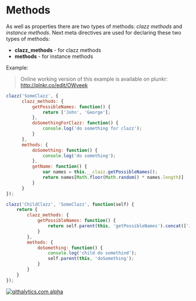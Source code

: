 Methods
=======

As well as properties there are two types of methods: *clazz methods* and *instance methods*. Next meta directives are used for declaring these two types of methods: 

 * **clazz_methods** - for clazz methods
 * **methods** - for instance methods

Example: 

> Online working version of this example is available on plunkr: http://plnkr.co/edit/OWveek

```js
clazz('SomeClazz', {
      clazz_methods: {
          getPossibleNames: function() {
              return ['John', 'George'];
          },
          doSomethingForClazz: function() {
              console.log('do something for clazz');
          }
      },
      methods: {
          doSomething: function() {
              console.log('do something');
          },
          getName: function() {
              var names = this.__clazz.getPossibleNames();
              return names[Math.floor(Math.random() * names.length)]
          }
      }
});

clazz('ChildClazz', 'SomeClazz', function(self) {
    return {
        clazz_methods: {
            getPossibleNames: function() {
                return self.parent(this, 'getPossibleNames').concat(['Jerry', 'Alex']);
            }
        },
        methods: {
            doSomething: function() {
                console.log('child do somethind');
                self.parent(this, 'doSomething');
            }
        }
    }
});
```

[![githalytics.com alpha](https://cruel-carlota.pagodabox.com/d3f8ec8b661fdb86c4864af4c42233e9 "githalytics.com")](http://githalytics.com/alexpods/clazzjs)
